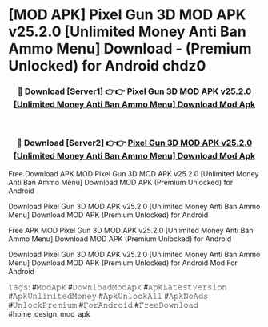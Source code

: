 # [MOD APK] Pixel Gun 3D MOD APK v25.2.0 [Unlimited Money Anti Ban Ammo Menu] Download - (Premium Unlocked) for Android chdz0



<div align="center">
<h3>🔴 Download [Server1] 👉👉 <a href="https://momento.my/?title=Pixel_Gun_3D_MOD_APK_v25.2.0_[Unlimited_Money_Anti_Ban_Ammo_Menu]_Download">Pixel Gun 3D MOD APK v25.2.0 [Unlimited Money Anti Ban Ammo Menu] Download Mod Apk</a></h3><br>

<h3>🔴 Download [Server2] 👉👉 <a href="https://momento.my/?title=Pixel_Gun_3D_MOD_APK_v25.2.0_[Unlimited_Money_Anti_Ban_Ammo_Menu]_Download">Pixel Gun 3D MOD APK v25.2.0 [Unlimited Money Anti Ban Ammo Menu] Download Mod Apk</a></h3>
</div>



Free Download APK MOD Pixel Gun 3D MOD APK v25.2.0 [Unlimited Money Anti Ban Ammo Menu] Download MOD APK (Premium Unlocked) for Android

Download Pixel Gun 3D MOD APK v25.2.0 [Unlimited Money Anti Ban Ammo Menu] Download MOD APK (Premium Unlocked) for Android

Free APK MOD Pixel Gun 3D MOD APK v25.2.0 [Unlimited Money Anti Ban Ammo Menu] Download MOD APK (Premium Unlocked) for Android

Download Pixel Gun 3D MOD APK v25.2.0 [Unlimited Money Anti Ban Ammo Menu] Download MOD APK (Premium Unlocked) for Android Mod For Android

𝚃𝚊𝚐𝚜: #𝙼𝚘𝚍𝙰𝚙𝚔 #𝙳𝚘𝚠𝚗𝚕𝚘𝚊𝚍𝙼𝚘𝚍𝙰𝚙𝚔 #𝙰𝚙𝚔𝙻𝚊𝚝𝚎𝚜𝚝𝚅𝚎𝚛𝚜𝚒𝚘𝚗 #𝙰𝚙𝚔𝚄𝚗𝚕𝚒𝚖𝚒𝚝𝚎𝚍𝙼𝚘𝚗𝚎𝚢 #𝙰𝚙𝚔𝚄𝚗𝚕𝚘𝚌𝚔𝙰𝚕𝚕 #𝙰𝚙𝚔𝙽𝚘𝙰𝚍𝚜 #𝚄𝚗𝚕𝚘𝚌𝚔𝙿𝚛𝚎𝚖𝚒𝚞𝚖 #𝙵𝚘𝚛𝙰𝚗𝚍𝚛𝚘𝚒𝚍 #𝙵𝚛𝚎𝚎𝙳𝚘𝚠𝚗𝚕𝚘𝚊𝚍 #home_design_mod_apk
